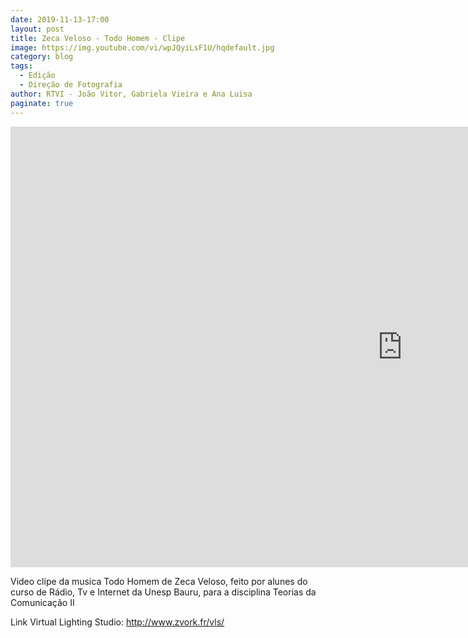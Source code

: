 ```yaml
---
date: 2019-11-13-17:00
layout: post
title: Zeca Veloso - Todo Homem - Clipe
image: https://img.youtube.com/vi/wpJQyiLsF1U/hqdefault.jpg
category: blog
tags:
  - Edição
  - Direção de Fotografia
author: RTVI - João Vitor, Gabriela Vieira e Ana Luisa
paginate: true
---
```


<iframe width="1253" height="705" src="https://www.youtube.com/embed/wpJQyiLsF1U" frameborder="0" allow="accelerometer; autoplay; clipboard-write; encrypted-media; gyroscope; picture-in-picture" allowfullscreen></iframe>

Video clipe da musica Todo Homem de Zeca Veloso, feito por alunes do curso de Rádio, Tv e Internet da Unesp Bauru, para a disciplina Teorias da Comunicação II

Link Virtual Lighting Studio: 
http://www.zvork.fr/vls/
